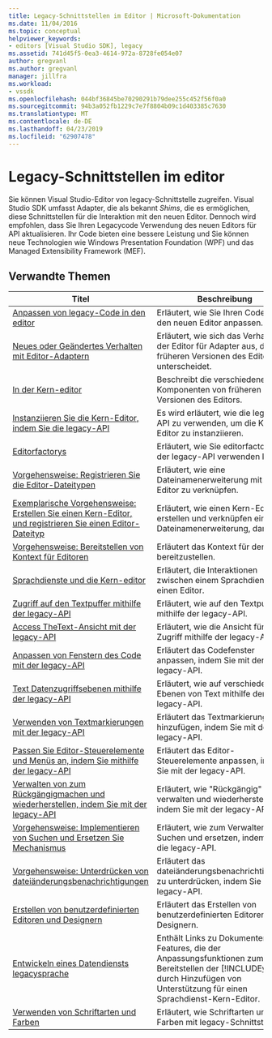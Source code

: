 ```yaml
---
title: Legacy-Schnittstellen im Editor | Microsoft-Dokumentation
ms.date: 11/04/2016
ms.topic: conceptual
helpviewer_keywords:
- editors [Visual Studio SDK], legacy
ms.assetid: 741d45f5-0ea3-4614-972a-8728fe054e07
author: gregvanl
ms.author: gregvanl
manager: jillfra
ms.workload:
- vssdk
ms.openlocfilehash: 044bf36845be70290291b79dee255c452f56f0a0
ms.sourcegitcommit: 94b3a052fb1229c7e7f8804b09c1d403385c7630
ms.translationtype: MT
ms.contentlocale: de-DE
ms.lasthandoff: 04/23/2019
ms.locfileid: "62907478"
---
```

# <a name="legacy-interfaces-in-the-editor"></a>Legacy-Schnittstellen im editor
Sie können Visual Studio-Editor von legacy-Schnittstelle zugreifen. Visual Studio SDK umfasst Adapter, die als bekannt *Shims*, die es ermöglichen, diese Schnittstellen für die Interaktion mit den neuen Editor. Dennoch wird empfohlen, dass Sie Ihren Legacycode Verwendung des neuen Editors für API aktualisieren. Ihr Code bieten eine bessere Leistung und Sie können neue Technologien wie Windows Presentation Foundation (WPF) und das Managed Extensibility Framework (MEF).

## <a name="related-topics"></a>Verwandte Themen

| Titel | Beschreibung |
| - | - |
| [Anpassen von legacy-Code in den editor](../extensibility/adapting-legacy-code-to-the-editor.md) | Erläutert, wie Sie Ihren Code an den neuen Editor anpassen. |
| [Neues oder Geändertes Verhalten mit Editor-Adaptern](../extensibility/new-or-changed-behavior-with-editor-adapters.md) | Erläutert, wie sich das Verhalten der Editor für Adapter aus, die von früheren Versionen des Editors unterscheidet. |
| [In der Kern-editor](../extensibility/inside-the-core-editor.md) | Beschreibt die verschiedenen Komponenten von früheren Versionen des Editors. |
| [Instanziieren Sie die Kern-Editor, indem Sie die legacy-API](../extensibility/instantiating-the-core-editor-by-using-the-legacy-api.md) | Es wird erläutert, wie die legacy-API zu verwenden, um die Kern-Editor zu instanziieren. |
| [Editorfactorys](../extensibility/editor-factories.md) | Erläutert, wie Sie editorfactorys mit der legacy-API verwenden können. |
| [Vorgehensweise: Registrieren Sie die Editor-Dateitypen](../extensibility/how-to-register-editor-file-types.md) | Erläutert, wie eine Dateinamenerweiterung mit den Editor zu verknüpfen. |
| [Exemplarische Vorgehensweise: Erstellen Sie einen Kern-Editor, und registrieren Sie einen Editor-Dateityp](../extensibility/walkthrough-creating-a-core-editor-and-registering-an-editor-file-type.md) | Erläutert, wie einen Kern-Editor erstellen und verknüpfen eine Dateinamenerweiterung, darauf. |
| [Vorgehensweise: Bereitstellen von Kontext für Editoren](../extensibility/how-to-provide-context-for-editors.md) | Erläutert das Kontext für den Editor bereitzustellen. |
| [Sprachdienste und die Kern-editor](../extensibility/language-services-and-the-core-editor.md) | Erläutert, die Interaktionen zwischen einem Sprachdienst und einen Editor. |
| [Zugriff auf den Textpuffer mithilfe der legacy-API](../extensibility/accessing-the-text-buffer-by-using-the-legacy-api.md) | Erläutert, wie auf den Textpuffer mithilfe der legacy-API. |
| [Access TheText-Ansicht mit der legacy-API](../extensibility/accessing-thetext-view-by-using-the-legacy-api.md) | Erläutert, wie die Ansicht für den Zugriff mithilfe der legacy-API auf. |
| [Anpassen von Fenstern des Code mit der legacy-API](../extensibility/customizing-code-windows-by-using-the-legacy-api.md) | Erläutert das Codefenster anpassen, indem Sie mit der legacy-API. |
| [Text Datenzugriffsebenen mithilfe der legacy-API](../extensibility/accessing-text-layers-by-using-the-legacy-api.md) | Erläutert, wie auf verschiedenen Ebenen von Text mithilfe der legacy-API. |
| [Verwenden von Textmarkierungen mit der legacy-API](../extensibility/using-text-markers-with-the-legacy-api.md) | Erläutert das Textmarkierungen hinzufügen, indem Sie mit der legacy-API. |
| [Passen Sie Editor-Steuerelemente und Menüs an, indem Sie mithilfe der legacy-API](../extensibility/customizing-editor-controls-and-menus-by-using-the-legacy-api.md) | Erläutert das Editor-Steuerelemente anpassen, indem Sie mit der legacy-API. |
| [Verwalten von zum Rückgängigmachen und wiederherstellen, indem Sie mit der legacy-API](../extensibility/managing-undo-and-redo-by-using-the-legacy-api.md) | Erläutert, wie "Rückgängig" zu verwalten und wiederherstellen, indem Sie mit der legacy-API. |
| [Vorgehensweise: Implementieren von Suchen und Ersetzen Sie Mechanismus](../extensibility/how-to-implement-the-find-and-replace-mechanism.md) | Erläutert, wie zum Verwalten von Suchen und ersetzen, indem Sie die legacy-API. |
| [Vorgehensweise: Unterdrücken von dateiänderungsbenachrichtigungen](../extensibility/how-to-suppress-file-change-notifications.md) | Erläutert das dateiänderungsbenachrichtigungen zu unterdrücken, indem Sie mit der legacy-API. |
| [Erstellen von benutzerdefinierten Editoren und Designern](../extensibility/creating-custom-editors-and-designers.md) | Erläutert das Erstellen von benutzerdefinierten Editoren und Designern. |
| [Entwickeln eines Datendiensts legacysprache](../extensibility/internals/developing-a-legacy-language-service.md) | Enthält Links zu Dokumenten über Features, die der Anpassungsfunktionen zum Bereitstellen der [!INCLUDE[vsprvs](../code-quality/includes/vsprvs_md.md)] durch Hinzufügen von Unterstützung für einen Sprachdienst-Kern-Editor. |
| [Verwenden von Schriftarten und Farben](../extensibility/using-fonts-and-colors.md) | Erläutert, wie Schriftarten und Farben mit legacy-Schnittstellen. |
